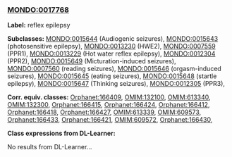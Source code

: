 
### [MONDO:0017768](http://purl.obolibrary.org/obo/MONDO_0017768)
**Label:** reflex epilepsy

**Subclasses:** [MONDO:0015644](http://purl.obolibrary.org/obo/MONDO_0015644) (Audiogenic seizures), [MONDO:0015643](http://purl.obolibrary.org/obo/MONDO_0015643) (photosensitive epilepsy), [MONDO:0013230](http://purl.obolibrary.org/obo/MONDO_0013230) (HWE2), [MONDO:0007559](http://purl.obolibrary.org/obo/MONDO_0007559) (PPR1), [MONDO:0013229](http://purl.obolibrary.org/obo/MONDO_0013229) (Hot water reflex epilepsy), [MONDO:0012304](http://purl.obolibrary.org/obo/MONDO_0012304) (PPR2), [MONDO:0015649](http://purl.obolibrary.org/obo/MONDO_0015649) (Micturation-induced seizures), [MONDO:0007560](http://purl.obolibrary.org/obo/MONDO_0007560) (reading seizures), [MONDO:0015646](http://purl.obolibrary.org/obo/MONDO_0015646) (orgasm-induced seizures), [MONDO:0015645](http://purl.obolibrary.org/obo/MONDO_0015645) (eating seizures), [MONDO:0015648](http://purl.obolibrary.org/obo/MONDO_0015648) (startle epilepsy), [MONDO:0015647](http://purl.obolibrary.org/obo/MONDO_0015647) (Thinking seizures), [MONDO:0012305](http://purl.obolibrary.org/obo/MONDO_0012305) (PPR3), 

**Corr. equiv. classes:** [Orphanet:166409](http://www.orpha.net/ORDO/Orphanet_166409), [OMIM:132100](http://purl.obolibrary.org/obo/OMIM_132100), [OMIM:613340](http://purl.obolibrary.org/obo/OMIM_613340), [OMIM:132300](http://purl.obolibrary.org/obo/OMIM_132300), [Orphanet:166415](http://www.orpha.net/ORDO/Orphanet_166415), [Orphanet:166424](http://www.orpha.net/ORDO/Orphanet_166424), [Orphanet:166412](http://www.orpha.net/ORDO/Orphanet_166412), [Orphanet:166418](http://www.orpha.net/ORDO/Orphanet_166418), [Orphanet:166427](http://www.orpha.net/ORDO/Orphanet_166427), [OMIM:613339](http://purl.obolibrary.org/obo/OMIM_613339), [OMIM:609573](http://purl.obolibrary.org/obo/OMIM_609573), [Orphanet:166433](http://www.orpha.net/ORDO/Orphanet_166433), [Orphanet:166421](http://www.orpha.net/ORDO/Orphanet_166421), [OMIM:609572](http://purl.obolibrary.org/obo/OMIM_609572), [Orphanet:166430](http://www.orpha.net/ORDO/Orphanet_166430), 

**Class expressions from DL-Learner:**

No results from DL-Learner...



